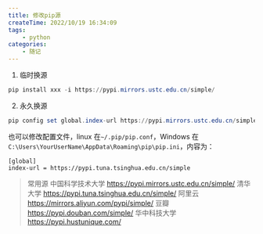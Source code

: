 ```yaml
---
title: 修改pip源
createTime: 2022/10/19 16:34:09
tags:
    - python
categories:
    - 随记
---
```


1. 临时换源

```powershell
pip install xxx -i https://pypi.mirrors.ustc.edu.cn/simple/
```

2. 永久换源

```powershell
pip config set global.index-url https://pypi.mirrors.ustc.edu.cn/simple/
```

也可以修改配置文件，linux 在`~/.pip/pip.conf`，Windows 在`C:\Users\YourUserName\AppData\Roaming\pip\pip.ini`，内容为：

```
[global]
index-url = https://pypi.tuna.tsinghua.edu.cn/simple
```

> 常用源
> 中国科学技术大学 https://pypi.mirrors.ustc.edu.cn/simple/
> 清华大学 https://pypi.tuna.tsinghua.edu.cn/simple/
> 阿里云 https://mirrors.aliyun.com/pypi/simple/
> 豆瓣 https://pypi.douban.com/simple/
> 华中科技大学 https://pypi.hustunique.com/
